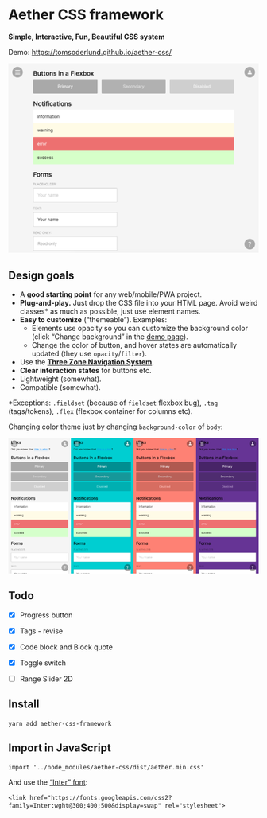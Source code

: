 # Aether CSS framework

**Simple, Interactive, Fun, Beautiful CSS system**

Demo: https://tomsoderlund.github.io/aether-css/

![Screenshot of Aether CSS](docs/demo.png)


## Design goals

- A **good starting point** for any web/mobile/PWA project.
- **Plug-and-play.** Just drop the CSS file into your HTML page. Avoid weird classes* as much as possible, just use element names.
- **Easy to customize** (“themeable”). Examples:
  - Elements use opacity so you can customize the background color (click “Change background” in the [demo page](https://tomsoderlund.github.io/aether-css/)).
  - Change the color of button, and hover states are automatically updated (they use `opacity`/`filter`).
- Use the [**Three Zone Navigation System**](https://medium.com/@tomsoderlund/three-zone-navigation-system-45f20d08bed4).
- **Clear interaction states** for buttons etc.
- Lightweight (somewhat).
- Compatible (somewhat).

*Exceptions: `.fieldset` (because of `fieldset` flexbox bug), `.tag` (tags/tokens), `.flex` (flexbox container for columns etc).

Changing color theme just by changing `background-color` of `body`:

![Demonstration of Aether CSS color themes](docs/themes.png)


## Todo

- [x] Progress button
- [x] Tags - revise
- [x] Code block and Block quote
- [x] Toggle switch
- [ ] Range Slider 2D


## Install

    yarn add aether-css-framework


## Import in JavaScript

    import '../node_modules/aether-css/dist/aether.min.css'

And use the [“Inter” font](https://rsms.me/inter/):

    <link href="https://fonts.googleapis.com/css2?family=Inter:wght@300;400;500&display=swap" rel="stylesheet">
